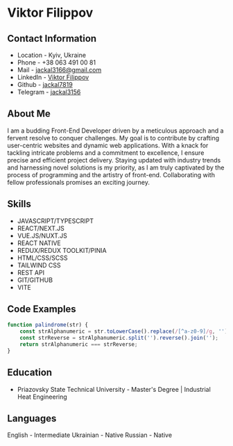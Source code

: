 # Viktor Filippov

## Contact Information

- Location - Kyiv, Ukraine
- Phone - +38 063 491 00 81
- Mail - <jackal3166@gmail.com>
- LinkedIn - [Viktor Filippov](https://linkedin.com/viktor-filippov)
- Github - [jackal7819](https://github.com/jackal7819)
- Telegram - [jackal3156](https://telegram.me/jackal3156)

## About Me

I am a budding Front-End Developer driven by a meticulous approach and a fervent resolve to conquer challenges. My goal is to contribute by crafting user-centric websites and dynamic web applications. With a knack for tackling intricate problems and a commitment to excellence, I ensure precise and efficient project delivery. Staying updated with industry trends and harnessing novel solutions is my priority, as I am truly captivated by the process of programming and the artistry of front-end. Collaborating with fellow professionals promises an exciting journey.

## Skills

- JAVASCRIPT/TYPESCRIPT
- REACT/NEXT.JS
- VUE.JS/NUXT.JS
- REACT NATIVE
- REDUX/REDUX TOOLKIT/PINIA
- HTML/CSS/SCSS
- TAILWIND CSS
- REST API
- GIT/GITHUB
- VITE

## Code Examples

```javascript
function palindrome(str) {
    const strAlphanumeric = str.toLowerCase().replace(/[^a-z0-9]/g, '');
    const strReverse = strAlphanumeric.split('').reverse().join('');
    return strAlphanumeric === strReverse;
}
```

## Education

- Priazovsky State Technical University - Master's Degree | Industrial Heat Engineering

## Languages

English - Intermediate
Ukrainian - Native
Russian - Native
